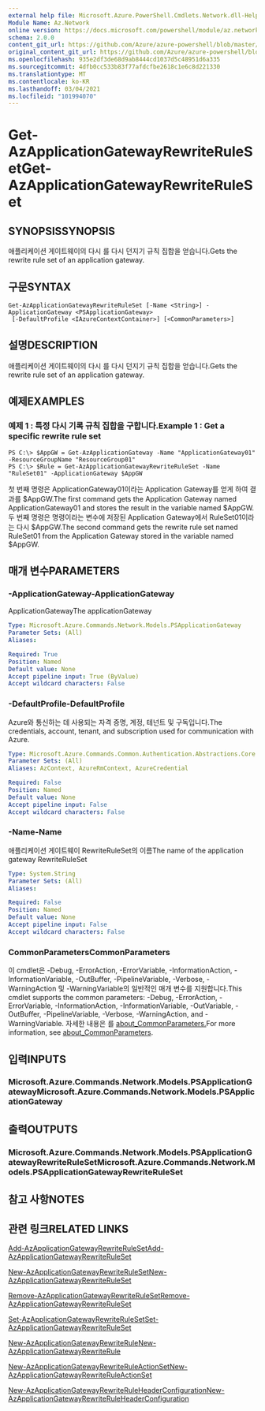 ```yaml
---
external help file: Microsoft.Azure.PowerShell.Cmdlets.Network.dll-Help.xml
Module Name: Az.Network
online version: https://docs.microsoft.com/powershell/module/az.network/get-azapplicationgatewayrewriteruleset
schema: 2.0.0
content_git_url: https://github.com/Azure/azure-powershell/blob/master/src/Network/Network/help/Get-AzApplicationGatewayRewriteRuleSet.md
original_content_git_url: https://github.com/Azure/azure-powershell/blob/master/src/Network/Network/help/Get-AzApplicationGatewayRewriteRuleSet.md
ms.openlocfilehash: 935e2df3de68d9ab8444cd1037d5c48951d6a335
ms.sourcegitcommit: 4dfb0cc533b83f77afdcfbe2618c1e6c8d221330
ms.translationtype: MT
ms.contentlocale: ko-KR
ms.lasthandoff: 03/04/2021
ms.locfileid: "101994070"
---
```

# <span data-ttu-id="f91df-101">Get-AzApplicationGatewayRewriteRuleSet</span><span class="sxs-lookup"><span data-stu-id="f91df-101">Get-AzApplicationGatewayRewriteRuleSet</span></span>

## <span data-ttu-id="f91df-102">SYNOPSIS</span><span class="sxs-lookup"><span data-stu-id="f91df-102">SYNOPSIS</span></span>
<span data-ttu-id="f91df-103">애플리케이션 게이트웨이의 다시 를 다시 던지기 규칙 집합을 얻습니다.</span><span class="sxs-lookup"><span data-stu-id="f91df-103">Gets the rewrite rule set of an application gateway.</span></span>

## <span data-ttu-id="f91df-104">구문</span><span class="sxs-lookup"><span data-stu-id="f91df-104">SYNTAX</span></span>

```
Get-AzApplicationGatewayRewriteRuleSet [-Name <String>] -ApplicationGateway <PSApplicationGateway>
 [-DefaultProfile <IAzureContextContainer>] [<CommonParameters>]
```

## <span data-ttu-id="f91df-105">설명</span><span class="sxs-lookup"><span data-stu-id="f91df-105">DESCRIPTION</span></span>
<span data-ttu-id="f91df-106">애플리케이션 게이트웨이의 다시 를 다시 던지기 규칙 집합을 얻습니다.</span><span class="sxs-lookup"><span data-stu-id="f91df-106">Gets the rewrite rule set of an application gateway.</span></span>

## <span data-ttu-id="f91df-107">예제</span><span class="sxs-lookup"><span data-stu-id="f91df-107">EXAMPLES</span></span>

### <span data-ttu-id="f91df-108">예제 1 : 특정 다시 기록 규칙 집합을 구합니다.</span><span class="sxs-lookup"><span data-stu-id="f91df-108">Example 1 : Get a specific rewrite rule set</span></span>
```
PS C:\> $AppGW = Get-AzApplicationGateway -Name "ApplicationGateway01" -ResourceGroupName "ResourceGroup01"
PS C:\> $Rule = Get-AzApplicationGatewayRewriteRuleSet -Name "RuleSet01" -ApplicationGateway $AppGW
```

<span data-ttu-id="f91df-109">첫 번째 명령은 ApplicationGateway01이라는 Application Gateway를 얻게 하여 결과를 $AppGW.</span><span class="sxs-lookup"><span data-stu-id="f91df-109">The first command gets the Application Gateway named ApplicationGateway01 and stores the result in the variable named $AppGW.</span></span>
<span data-ttu-id="f91df-110">두 번째 명령은 명령이라는 변수에 저장된 Application Gateway에서 RuleSet01이라는 다시 $AppGW.</span><span class="sxs-lookup"><span data-stu-id="f91df-110">The second command gets the rewrite rule set named RuleSet01 from the Application Gateway stored in the variable named $AppGW.</span></span>

## <span data-ttu-id="f91df-111">매개 변수</span><span class="sxs-lookup"><span data-stu-id="f91df-111">PARAMETERS</span></span>

### <span data-ttu-id="f91df-112">-ApplicationGateway</span><span class="sxs-lookup"><span data-stu-id="f91df-112">-ApplicationGateway</span></span>
<span data-ttu-id="f91df-113">ApplicationGateway</span><span class="sxs-lookup"><span data-stu-id="f91df-113">The applicationGateway</span></span>

```yaml
Type: Microsoft.Azure.Commands.Network.Models.PSApplicationGateway
Parameter Sets: (All)
Aliases:

Required: True
Position: Named
Default value: None
Accept pipeline input: True (ByValue)
Accept wildcard characters: False
```

### <span data-ttu-id="f91df-114">-DefaultProfile</span><span class="sxs-lookup"><span data-stu-id="f91df-114">-DefaultProfile</span></span>
<span data-ttu-id="f91df-115">Azure와 통신하는 데 사용되는 자격 증명, 계정, 테넌트 및 구독입니다.</span><span class="sxs-lookup"><span data-stu-id="f91df-115">The credentials, account, tenant, and subscription used for communication with Azure.</span></span>

```yaml
Type: Microsoft.Azure.Commands.Common.Authentication.Abstractions.Core.IAzureContextContainer
Parameter Sets: (All)
Aliases: AzContext, AzureRmContext, AzureCredential

Required: False
Position: Named
Default value: None
Accept pipeline input: False
Accept wildcard characters: False
```

### <span data-ttu-id="f91df-116">-Name</span><span class="sxs-lookup"><span data-stu-id="f91df-116">-Name</span></span>
<span data-ttu-id="f91df-117">애플리케이션 게이트웨이 RewriteRuleSet의 이름</span><span class="sxs-lookup"><span data-stu-id="f91df-117">The name of the application gateway RewriteRuleSet</span></span>

```yaml
Type: System.String
Parameter Sets: (All)
Aliases:

Required: False
Position: Named
Default value: None
Accept pipeline input: False
Accept wildcard characters: False
```

### <span data-ttu-id="f91df-118">CommonParameters</span><span class="sxs-lookup"><span data-stu-id="f91df-118">CommonParameters</span></span>
<span data-ttu-id="f91df-119">이 cmdlet은 -Debug, -ErrorAction, -ErrorVariable, -InformationAction, -InformationVariable, -OutBuffer, -PipelineVariable, -Verbose, -WarningAction 및 -WarningVariable의 일반적인 매개 변수를 지원합니다.</span><span class="sxs-lookup"><span data-stu-id="f91df-119">This cmdlet supports the common parameters: -Debug, -ErrorAction, -ErrorVariable, -InformationAction, -InformationVariable, -OutVariable, -OutBuffer, -PipelineVariable, -Verbose, -WarningAction, and -WarningVariable.</span></span> <span data-ttu-id="f91df-120">자세한 내용은 를 [about_CommonParameters.](http://go.microsoft.com/fwlink/?LinkID=113216)</span><span class="sxs-lookup"><span data-stu-id="f91df-120">For more information, see [about_CommonParameters](http://go.microsoft.com/fwlink/?LinkID=113216).</span></span>

## <span data-ttu-id="f91df-121">입력</span><span class="sxs-lookup"><span data-stu-id="f91df-121">INPUTS</span></span>

### <span data-ttu-id="f91df-122">Microsoft.Azure.Commands.Network.Models.PSApplicationGateway</span><span class="sxs-lookup"><span data-stu-id="f91df-122">Microsoft.Azure.Commands.Network.Models.PSApplicationGateway</span></span>

## <span data-ttu-id="f91df-123">출력</span><span class="sxs-lookup"><span data-stu-id="f91df-123">OUTPUTS</span></span>

### <span data-ttu-id="f91df-124">Microsoft.Azure.Commands.Network.Models.PSApplicationGatewayRewriteRuleSet</span><span class="sxs-lookup"><span data-stu-id="f91df-124">Microsoft.Azure.Commands.Network.Models.PSApplicationGatewayRewriteRuleSet</span></span>

## <span data-ttu-id="f91df-125">참고 사항</span><span class="sxs-lookup"><span data-stu-id="f91df-125">NOTES</span></span>

## <span data-ttu-id="f91df-126">관련 링크</span><span class="sxs-lookup"><span data-stu-id="f91df-126">RELATED LINKS</span></span>

[<span data-ttu-id="f91df-127">Add-AzApplicationGatewayRewriteRuleSet</span><span class="sxs-lookup"><span data-stu-id="f91df-127">Add-AzApplicationGatewayRewriteRuleSet</span></span>](./Add-AzApplicationGatewayRewriteRuleSet.md)

[<span data-ttu-id="f91df-128">New-AzApplicationGatewayRewriteRuleSet</span><span class="sxs-lookup"><span data-stu-id="f91df-128">New-AzApplicationGatewayRewriteRuleSet</span></span>](./New-AzApplicationGatewayRewriteRuleSet.md)

[<span data-ttu-id="f91df-129">Remove-AzApplicationGatewayRewriteRuleSet</span><span class="sxs-lookup"><span data-stu-id="f91df-129">Remove-AzApplicationGatewayRewriteRuleSet</span></span>](./Remove-AzApplicationGatewayRewriteRuleSet.md)

[<span data-ttu-id="f91df-130">Set-AzApplicationGatewayRewriteRuleSet</span><span class="sxs-lookup"><span data-stu-id="f91df-130">Set-AzApplicationGatewayRewriteRuleSet</span></span>](./Set-AzApplicationGatewayRewriteRuleSet.md)

[<span data-ttu-id="f91df-131">New-AzApplicationGatewayRewriteRule</span><span class="sxs-lookup"><span data-stu-id="f91df-131">New-AzApplicationGatewayRewriteRule</span></span>](./New-AzApplicationGatewayRewriteRule.md)

[<span data-ttu-id="f91df-132">New-AzApplicationGatewayRewriteRuleActionSet</span><span class="sxs-lookup"><span data-stu-id="f91df-132">New-AzApplicationGatewayRewriteRuleActionSet</span></span>](./New-AzApplicationGatewayRewriteRuleActionSet.md)

[<span data-ttu-id="f91df-133">New-AzApplicationGatewayRewriteRuleHeaderConfiguration</span><span class="sxs-lookup"><span data-stu-id="f91df-133">New-AzApplicationGatewayRewriteRuleHeaderConfiguration</span></span>](./New-AzApplicationGatewayRewriteRuleHeaderConfiguration.md)

